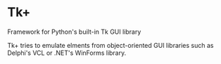 # Tk+
Framework for Python's built-in Tk GUI library

Tk+ tries to emulate elments from object-oriented GUI libraries such as Delphi's VCL or .NET's WinForms library.
